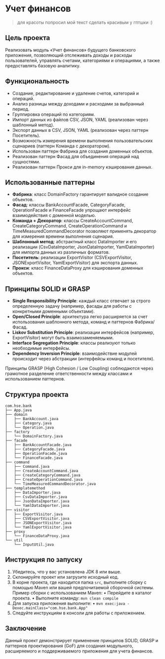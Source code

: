 # Учет финансов 
> для красоты попросил мой текст сделать красивым у гптшки :)
## Цель проекта
Реализовать модуль «Учет финансов» будущего банковского приложения, позволяющий отслеживать доходы и расходы пользователей, управлять счетами, категориями и операциями, а также предоставлять базовую аналитику.

## Функциональность
- Создание, редактирование и удаление счетов, категорий и операций.
- Анализ разницы между доходами и расходами за выбранный период.
- Группировка операций по категориям.
- Импорт данных из файлов CSV, JSON, YAML (реализован через шаблонный метод).
- Экспорт данных в CSV, JSON, YAML (реализован через паттерн Посетитель).
- Возможность измерения времени выполнения пользовательских сценариев (паттерн Команда с декоратором).
- Использован паттерн Фабрика для создания доменных объектов.
- Реализован паттерн Фасад для объединения операций над сущностями.
- Реализован паттерн Прокси для in-memory кэширования данных.

## Использованные паттерны
- **Фабрика**: класс DomainFactory гарантирует валидное создание объектов.
- **Фасад**: классы BankAccountFacade, CategoryFacade, OperationFacade и FinanceFacade упрощают интерфейс взаимодействия с доменной моделью.
- **Команда + Декоратор**: классы CreateAccountCommand, CreateCategoryCommand, CreateOperationCommand и TimeMeasuredCommandDecorator позволяют применять декоратор для измерения времени выполнения сценария.
- **Шаблонный метод**: абстрактный класс DataImporter и его реализации (CsvDataImporter, JsonDataImporter, YamlDataImporter) для импорта данных из различных форматов.
- **Посетитель**: реализации ExportVisitor (CSVExportVisitor, JSONExportVisitor, YamlExportVisitor) для экспорта данных.
- **Прокси**: класс FinanceDataProxy для кэширования доменных объектов.

## Принципы SOLID и GRASP
- **Single Responsibility Principle**: каждый класс отвечает за строго определенную задачу (например, фасады для работы с конкретными доменными объектами).
- **Open/Closed Principle**: архитектура легко расширяется за счет использования шаблонного метода, команд и паттернов Фабрика/Фасад.
- **Liskov Substitution Principle**: реализации интерфейсов (например, ExportVisitor) могут быть взаимозаменяемыми.
- **Interface Segregation Principle**: классы реализуют только необходимые интерфейсы.
- **Dependency Inversion Principle**: взаимодействие модулей происходит через абстракции (интерфейсы команд и посетителя).

Принципы GRASP (High Cohesion / Low Coupling) соблюдаются через грамотное разделение ответственности между классами и использованием паттернов.

## Структура проекта
```
com.hse.bank
├── App.java
├── domain
│   ├── BankAccount.java
│   ├── Category.java
│   └── Operation.java
├── factory
│   └── DomainFactory.java
├── facade
│   ├── BankAccountFacade.java
│   ├── CategoryFacade.java
│   ├── OperationFacade.java
│   └── FinanceFacade.java
├── command
│   ├── Command.java
│   ├── CreateAccountCommand.java
│   ├── CreateCategoryCommand.java
│   ├── CreateOperationCommand.java
│   └── TimeMeasuredCommandDecorator.java
├── templatemethod
│   ├── DataImporter.java
│   ├── CsvDataImporter.java
│   ├── JsonDataImporter.java
│   └── YamlDataImporter.java
├── visitor
│   ├── ExportVisitor.java
│   ├── CSVExportVisitor.java
│   ├── JSONExportVisitor.java
│   └── YamlExportVisitor.java
├── proxy
│   └── FinanceDataProxy.java
└── util
    └── InputUtil.java
```

## Инструкция по запуску
1. Убедитесь, что у вас установлена JDK 8 или выше.
2. Склонируйте проект или загрузите исходный код.
3. В корне проекта, где находится папка `src`, выполните сборку с помощью Maven или вашей предпочитаемой сборочной системы.
   Пример сборки с использованием Maven:
   • Перейдите в каталог проекта.
   • Выполните команду: `mvn clean compile`
4. Для запуска приложения выполните:
   • `mvn exec:java -Dexec.mainClass="com.hse.bank.App"`
5. Следуйте инструкциям в консоли для работы с приложением.

## Заключение
Данный проект демонстрирует применение принципов SOLID, GRASP и паттернов проектирования (GoF) для создания модульного, расширяемого и поддерживаемого приложения для учета финансов.